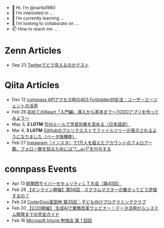 - 👋 Hi, I’m @narita1980
- 👀 I’m interested in ...
- 🌱 I’m currently learning ...
- 💞️ I’m looking to collaborate on ...
- 📫 How to reach me ...

# Zenn Articles

<!-- profile updater begin: zenn -->
- Sep 23 [Twitterでどう見えるのかテスト](https://zenn.dev/narita1980/articles/cbb21f8d7f785752d6ac)
<!-- profile updater end: zenn -->

# Qiita Articles

<!-- profile updater begin: qiita -->
- Dec 12 [connpass APIアクセス時の403 Forbidden対処法：ユーザーエージェントの活用](https://qiita.com/narita1980/items/8e76a50a234850455077)
- Feb 28 [初めてのReact「入門編」導入から基本まで〜TODOアプリを作ってみよう〜](https://qiita.com/narita1980/items/49df43425ba2400bd0c2)
- May 3, **2 LGTM** [15分ルールで学習効果を高める（日本語訳）](https://qiita.com/narita1980/items/d0ad5246344fc6e4380f)
- Mar 4, **3 LGTM** [GitHubのプルリクエストでファイルツリーが表示されるようになりました（ベータ版機能）](https://qiita.com/narita1980/items/bee2c5232342a51e0415)
- Feb 27 [Instagram（インスタ）で1万人を超えたアカウントのフォロアー数、フォロー数を知るためには"?__a=1"を付与する](https://qiita.com/narita1980/items/630b7014fa893461b991)
<!-- profile updater end: qiita -->

# connpass Events

<!-- profile updater begin: connpass -->
- Apr 13 [総関西サイバーセキュリティＬＴ大会（第40回）](https://sec-kansai.connpass.com/event/309936/)
- Feb 28 [【オンライン開催】第56回　スクラムマスターの働きってどう評価するの？](https://agile-hiyoko-club.connpass.com/event/310014/)
- Feb 24 [CoderDojo富田林 第35回：子ども向けプログラミングクラブ](https://coderdojotondabayashi.connpass.com/event/310044/)
- Feb 20 [【2/20開催】 生成AIで業務改革ウェビナー！データ活用からシステム開発までの完全ガイド](https://connpass.com/event/310013/)
- Feb 16 [Microsoft Intune 勉強会 第 1 回目](https://configmgr.connpass.com/event/309957/)
<!-- profile updater end: connpass -->

<!---
narita1980/narita1980 is a ✨ special ✨ repository because its `README.md` (this file) appears on your GitHub profile.
You can click the Preview link to take a look at your changes.
--->
